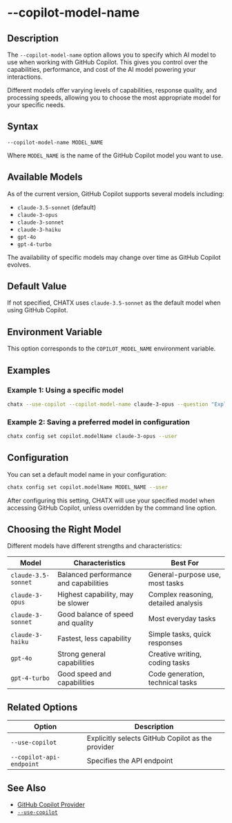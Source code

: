 # --copilot-model-name

## Description

The `--copilot-model-name` option allows you to specify which AI model to use when working with GitHub Copilot. This gives you control over the capabilities, performance, and cost of the AI model powering your interactions.

Different models offer varying levels of capabilities, response quality, and processing speeds, allowing you to choose the most appropriate model for your specific needs.

## Syntax

```
--copilot-model-name MODEL_NAME
```

Where `MODEL_NAME` is the name of the GitHub Copilot model you want to use.

## Available Models

As of the current version, GitHub Copilot supports several models including:

- `claude-3.5-sonnet` (default)
- `claude-3-opus`
- `claude-3-sonnet`
- `claude-3-haiku`
- `gpt-4o`
- `gpt-4-turbo`

The availability of specific models may change over time as GitHub Copilot evolves.

## Default Value

If not specified, CHATX uses `claude-3.5-sonnet` as the default model when using GitHub Copilot.

## Environment Variable

This option corresponds to the `COPILOT_MODEL_NAME` environment variable.

## Examples

### Example 1: Using a specific model

```bash
chatx --use-copilot --copilot-model-name claude-3-opus --question "Explain quantum computing in detail"
```

### Example 2: Saving a preferred model in configuration

```bash
chatx config set copilot.modelName claude-3-opus --user
```

## Configuration

You can set a default model name in your configuration:

```bash
chatx config set copilot.modelName MODEL_NAME --user
```

After configuring this setting, CHATX will use your specified model when accessing GitHub Copilot, unless overridden by the command line option.

## Choosing the Right Model

Different models have different strengths and characteristics:

| Model | Characteristics | Best For |
|-------|----------------|----------|
| `claude-3.5-sonnet` | Balanced performance and capabilities | General-purpose use, most tasks |
| `claude-3-opus` | Highest capability, may be slower | Complex reasoning, detailed analysis |
| `claude-3-sonnet` | Good balance of speed and quality | Most everyday tasks |
| `claude-3-haiku` | Fastest, less capability | Simple tasks, quick responses |
| `gpt-4o` | Strong general capabilities | Creative writing, coding tasks |
| `gpt-4-turbo` | Good speed and capabilities | Code generation, technical tasks |

## Related Options

| Option | Description |
|--------|-------------|
| `--use-copilot` | Explicitly selects GitHub Copilot as the provider |
| `--copilot-api-endpoint` | Specifies the API endpoint |

## See Also

- [GitHub Copilot Provider](../../../providers/github-copilot.md)
- [`--use-copilot`](use-copilot.md)